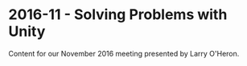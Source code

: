 # 2016-11 - Solving Problems with Unity

Content for our November 2016 meeting presented by Larry O'Heron.
